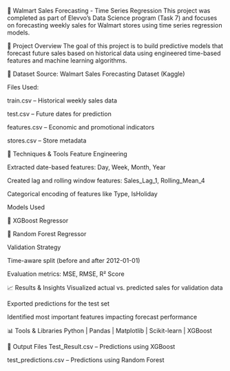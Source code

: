 🛒 Walmart Sales Forecasting - Time Series Regression
This project was completed as part of Elevvo’s Data Science program (Task 7) and focuses on forecasting weekly sales for Walmart stores using time series regression models.

📌 Project Overview
The goal of this project is to build predictive models that forecast future sales based on historical data using engineered time-based features and machine learning algorithms.

📂 Dataset
Source: Walmart Sales Forecasting Dataset (Kaggle)

Files Used:

train.csv – Historical weekly sales data

test.csv – Future dates for prediction

features.csv – Economic and promotional indicators

stores.csv – Store metadata

🔧 Techniques & Tools
Feature Engineering

Extracted date-based features: Day, Week, Month, Year

Created lag and rolling window features: Sales_Lag_1, Rolling_Mean_4

Categorical encoding of features like Type, IsHoliday

Models Used

🧠 XGBoost Regressor

🌲 Random Forest Regressor

Validation Strategy

Time-aware split (before and after 2012-01-01)

Evaluation metrics: MSE, RMSE, R² Score

📈 Results & Insights
Visualized actual vs. predicted sales for validation data

Exported predictions for the test set

Identified most important features impacting forecast performance

📊 Tools & Libraries
Python | Pandas | Matplotlib | Scikit-learn | XGBoost

📝 Output Files
Test_Result.csv – Predictions using XGBoost

test_predictions.csv – Predictions using Random Forest
